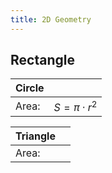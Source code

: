 ```yaml
---
title: 2D Geometry
---
```


## Rectangle

| Circle | |
|---|---|
| Area: | $S = \pi \cdot r^2$ |




| Triangle | |
|---|---|
| Area: |  |
